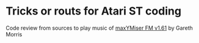 # Tricks or routs for Atari ST coding
Code review from sources to play music of [maxYMiser FM v1.61](http://www.preromanbritain.com/maxymiser/download.html) by Gareth Morris
